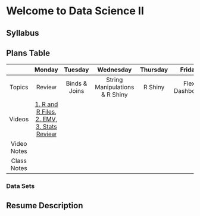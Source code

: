 
# Welcome to Data Science II


## Syllabus


## Plans Table

|             | Monday |    Tuesday    |            Wednesday           | Thursday |     Friday     |
|:-----------:|:------:|:-------------:|:------------------------------:|:--------:|:--------------:|
|    Topics   | Review | Binds & Joins | String Manipulations & R Shiny |  R Shiny | Flex Dashboard |
|    Videos   | [1. R and R Files](https://youtu.be/oWgORoLb_T0), [2. EMV](https://youtu.be/_ahzDxKhmp0), [3. Stats Review](https://youtu.be/EWhn_7WzFDI) |               |                                |          |                |
| Video Notes |        |               |                                |          |                |
| Class Notes |        |               |                                |          |                |


### Data Sets

## Resume Description


